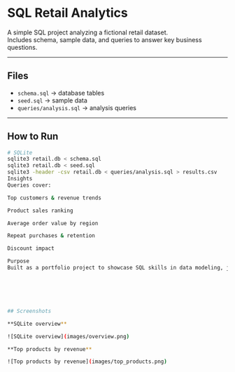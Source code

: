 # SQL Retail Analytics

A simple SQL project analyzing a fictional retail dataset.  
Includes schema, sample data, and queries to answer key business questions.

---

## Files
- `schema.sql` → database tables  
- `seed.sql` → sample data  
- `queries/analysis.sql` → analysis queries  

---

## How to Run
```bash
# SQLite
sqlite3 retail.db < schema.sql
sqlite3 retail.db < seed.sql
sqlite3 -header -csv retail.db < queries/analysis.sql > results.csv
Insights
Queries cover:

Top customers & revenue trends

Product sales ranking

Average order value by region

Repeat purchases & retention

Discount impact

Purpose
Built as a portfolio project to showcase SQL skills in data modeling, joins, CTEs, and business analysis.






## Screenshots

**SQLite overview**

![SQLite overview](images/overview.png)

**Top products by revenue**

![Top products by revenue](images/top_products.png)
